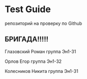 # Test Guide 
репозиторий на проверку по Github 

## БРИГАДА!!!!!

Глазовский Роман  группа Эн1-31

Орлов Егор группа Эн1-32

Колесников Никита группа Эн1-31
